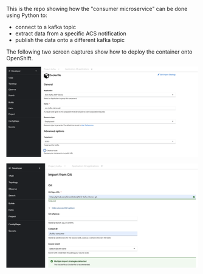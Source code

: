 This is the repo showing how the "consumer microservice" can be done using Python to:
- connect to a kafka topic
- extract data from a specific ACS notification
- publish the data onto a different kafka topic

The following two screen captures show how to deploy the container onto OpenShift.

![Browser](https://github.com/SimonDelord/ACS-Kafka-Demo-/blob/main/images/acs-consumer-screenshot-1.png)

![Browser](https://github.com/SimonDelord/ACS-Kafka-Demo-/blob/main/images/acs-consumer-screenshot-2.png)
